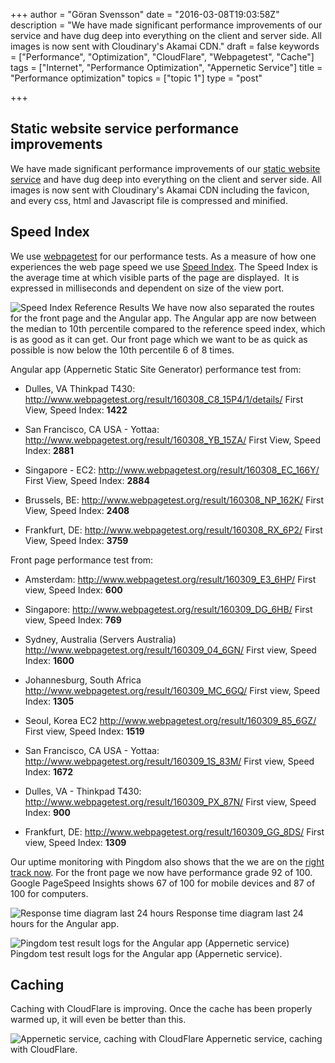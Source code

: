+++
author = "Göran Svensson"
date = "2016-03-08T19:03:58Z"
description = "We have made significant performance improvements of our service and have dug deep into everything on the client and server side. All images is now sent with Cloudinary's Akamai CDN."
draft = false
keywords = ["Performance", "Optimization", "CloudFlare", "Webpagetest", "Cache"]
tags = ["Internet", "Performance Optimization", "Appernetic Service"]
title = "Performance optimization"
topics = ["topic 1"]
type = "post"

+++
## Static website service performance improvements
We have made significant performance improvements of our [static website service][1] and have dug deep into everything on the client and server side. All images is now sent with Cloudinary's Akamai CDN including the favicon, and every css, html and Javascript file is compressed and minified. 

## Speed Index
We use [webpagetest][2] for our performance tests. As a measure of how one experiences the web page speed we use [Speed Index][3]. The Speed Index is the average time at which visible parts of the page are displayed.  It is expressed in milliseconds and dependent on size of the view port. 

![Speed Index Reference Results][4]
We have now also separated the routes for the front page and the Angular app. The Angular app are now between the median to 10th percentile compared to the reference speed index, which is as good as it can get. Our front page which we want to be as quick as possible is now below the 10th percentile 6 of 8 times.

Angular app (Appernetic Static Site Generator) performance test from:

 - Dulles, VA Thinkpad T430: http://www.webpagetest.org/result/160308_C8_15P4/1/details/  First View, Speed Index: **1422**

 - San Francisco, CA USA - Yottaa:  http://www.webpagetest.org/result/160308_YB_15ZA/  First View, Speed Index: **2881**

 - Singapore - EC2: http://www.webpagetest.org/result/160308_EC_166Y/  First View, Speed Index: **2884**

 - Brussels, BE: http://www.webpagetest.org/result/160308_NP_162K/ First View, Speed Index: **2408**

 - Frankfurt, DE: http://www.webpagetest.org/result/160308_RX_6P2/  First View, Speed Index: **3759**


Front page performance test from:

 - Amsterdam: http://www.webpagetest.org/result/160309_E3_6HP/ First view, Speed Index: **600**

 - Singapore: http://www.webpagetest.org/result/160309_DG_6HB/ First view, Speed Index: **769**

 - Sydney, Australia (Servers Australia) http://www.webpagetest.org/result/160309_04_6GN/ First view, Speed Index: **1600**

 - Johannesburg, South Africa http://www.webpagetest.org/result/160309_MC_6GQ/ First view, Speed Index: **1305**

 - Seoul, Korea EC2 http://www.webpagetest.org/result/160309_85_6GZ/ First view, Speed Index: **1519**

 - San Francisco, CA USA - Yottaa: http://www.webpagetest.org/result/160309_1S_83M/ First view, Speed Index: **1672**

 - Dulles, VA - Thinkpad T430: http://www.webpagetest.org/result/160309_PX_87N/  First view, Speed Index: **900**

 - Frankfurt, DE: http://www.webpagetest.org/result/160309_GG_8DS/ First view, Speed Index: **1309**

Our uptime monitoring with Pingdom also shows that the we are on the [right track now][5]. For the front page we now have performance grade 92 of 100. Google PageSpeed Insights shows 67 of 100 for mobile devices and 87 of 100 for computers. 

![Response time diagram last 24 hours][6]
Response time diagram last 24 hours for the Angular app.

![Pingdom test result logs for the Angular app (Appernetic service)][7]
Pingdom test result logs for the Angular app (Appernetic service).

## Caching
Caching with CloudFlare is improving. Once the cache has been properly warmed up, it will even be better than this.

![Appernetic service, caching with CloudFlare][8]
Appernetic service, caching with CloudFlare.


  [1]: https://appernetic.io
  [2]: http://www.webpagetest.org
  [3]: https://sites.google.com/a/webpagetest.org/docs/using-webpagetest/metrics/speed-index
  [4]: https://res.cloudinary.com/appernetic/v1457463274/gcgzrecgedcjnc3gzdj3
  [5]: http://stats.pingdom.com/r7vt9tv6brq8/2014082
  [6]: https://res.cloudinary.com/appernetic/v1457462773/atscsb7z2qtr4cn8qid0
  [7]: https://res.cloudinary.com/appernetic/v1457463057/rbouqv8jnwpfsadjssgk
  [8]: https://res.cloudinary.com/appernetic/v1457461947/hzs05zxjzr8otv2nrvka
